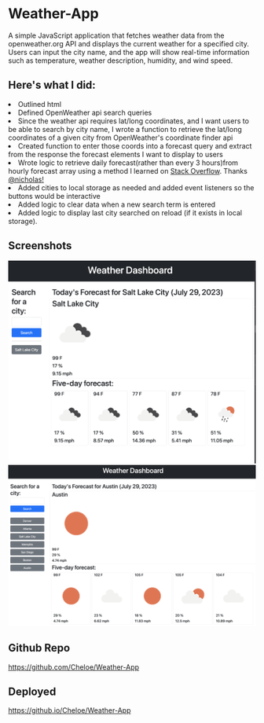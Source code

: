 # Weather-App
A simple JavaScript application that fetches weather data from the openweather.org API and displays the current weather for a specified city. Users can input the city name, and the app will show real-time information such as temperature, weather description, humidity, and wind speed.

## Here's what I did: 

<li> Outlined html
<li> Defined OpenWeather api search queries
<li> Since the weather api requires lat/long coordinates, and I want users to be able to search by city name, I wrote a function to retrieve the lat/long coordinates of a given city from OpenWeather's coordinate finder api
<li> Created function to enter those coords into a forecast query and extract from the response the forecast elements I want to display to users
<li> Wrote logic to retrieve daily forecast(rather than every 3 hours)from hourly forecast array using a method I learned on <a href='https://stackoverflow.com/a/33483070'>Stack Overflow</a>. Thanks <a href='https://stackoverflow.com/users/586181/nicholas'>@nicholas!</a>
<li> Added cities to local storage as needed and added event listeners so the buttons would be interactive
<li> Added logic to clear data when a new search term is entered
<li> Added logic to display last city searched on reload (if it exists in local storage).

## Screenshots

![Initial State](./assets/images/Initial-State.png)
![Multiple Cities](./assets/images/Multiple-Cities.png)

## Github Repo

https://github.com/Cheloe/Weather-App

## Deployed
https://github.io/Cheloe/Weather-App